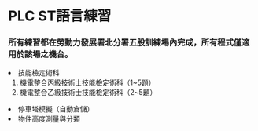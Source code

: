 # PLC ST語言練習
### 所有練習都在勞動力發展署北分署五股訓練場內完成，所有程式僅適用於該場之機台。
<li>技能檢定術科
<ol>
<li>機電整合丙級技術士技能檢定術科（1~5題）</li>
<li>機電整合乙級技術士技能檢定術科（2~5題）</li>
</ol>
</li>
<li>停車塔模擬（自動倉儲）</li>
<li>物件高度測量與分類</li>
